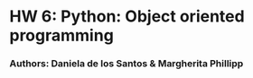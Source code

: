 # HW 6: Python: Object oriented programming
### Authors: Daniela de los Santos & Margherita Phillipp
